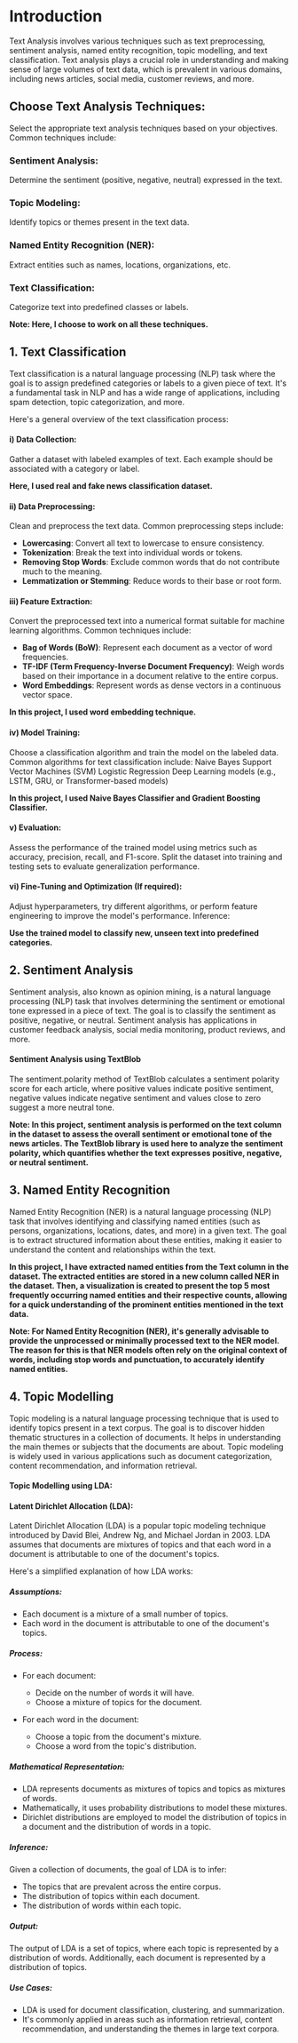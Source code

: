 # Introduction
Text Analysis involves various techniques such as text preprocessing, sentiment analysis, named entity recognition, topic modelling, and text classification. Text analysis plays a crucial role in understanding and making sense of large volumes of text data, which is prevalent in various domains, including news articles, social media, customer reviews, and more.

## Choose Text Analysis Techniques:
Select the appropriate text analysis techniques based on your objectives. Common techniques include:

### Sentiment Analysis:
Determine the sentiment (positive, negative, neutral) expressed in the text.

### Topic Modeling:
Identify topics or themes present in the text data.

### Named Entity Recognition (NER):
Extract entities such as names, locations, organizations, etc.

### Text Classification:
Categorize text into predefined classes or labels.

**Note: Here, I choose to work on all these techniques.**

## 1. Text Classification
Text classification is a natural language processing (NLP) task where the goal is to assign predefined categories or labels to a given piece of text. It's a fundamental task in NLP and has a wide range of applications, including spam detection, topic categorization, and more.

Here's a general overview of the text classification process:

#### i) Data Collection:

Gather a dataset with labeled examples of text. Each example should be associated with a category or label.

**Here, I used real and fake news classification dataset.**

#### ii) Data Preprocessing:

Clean and preprocess the text data. Common preprocessing steps include:
* **Lowercasing**: Convert all text to lowercase to ensure consistency.
* **Tokenization**: Break the text into individual words or tokens.
* **Removing Stop Words**: Exclude common words that do not contribute much to the meaning.
* **Lemmatization or Stemming**: Reduce words to their base or root form.

#### iii) Feature Extraction:

Convert the preprocessed text into a numerical format suitable for machine learning algorithms. Common techniques include:
* **Bag of Words (BoW)**: Represent each document as a vector of word frequencies.
* **TF-IDF (Term Frequency-Inverse Document Frequency)**: Weigh words based on their importance in a document relative to the entire corpus.
* **Word Embeddings**: Represent words as dense vectors in a continuous vector space.

**In this project, I used word embedding technique.**

#### iv) Model Training:

Choose a classification algorithm and train the model on the labeled data. Common algorithms for text classification include:
Naive Bayes
Support Vector Machines (SVM)
Logistic Regression
Deep Learning models (e.g., LSTM, GRU, or Transformer-based models)

**In this project, I used Naive Bayes Classifier and Gradient Boosting Classifier.**

#### v) Evaluation:

Assess the performance of the trained model using metrics such as accuracy, precision, recall, and F1-score. Split the dataset into training and testing sets to evaluate generalization performance.

#### vi) Fine-Tuning and Optimization (If required):

Adjust hyperparameters, try different algorithms, or perform feature engineering to improve the model's performance.
Inference:

**Use the trained model to classify new, unseen text into predefined categories.**

## 2. Sentiment Analysis
Sentiment analysis, also known as opinion mining, is a natural language processing (NLP) task that involves determining the sentiment or emotional tone expressed in a piece of text. The goal is to classify the sentiment as positive, negative, or neutral. Sentiment analysis has applications in customer feedback analysis, social media monitoring, product reviews, and more.

#### Sentiment Analysis using TextBlob
The sentiment.polarity method of TextBlob calculates a sentiment polarity score for each article, where positive values indicate positive sentiment, negative values indicate negative sentiment and values close to zero suggest a more neutral tone.

**Note: In this project, sentiment analysis is performed on the text column in the dataset to assess the overall sentiment or emotional tone of the news articles. The TextBlob library is used here to analyze the sentiment polarity, which quantifies whether the text expresses positive, negative, or neutral sentiment.**

## 3. Named Entity Recognition
Named Entity Recognition (NER) is a natural language processing (NLP) task that involves identifying and classifying named entities (such as persons, organizations, locations, dates, and more) in a given text. The goal is to extract structured information about these entities, making it easier to understand the content and relationships within the text.

**In this project, I have extracted named entities from the Text column in the dataset. The extracted entities are stored in a new column called NER in the dataset. Then, a visualization is created to present the top 5 most frequently occurring named entities and their respective counts, allowing for a quick understanding of the prominent entities mentioned in the text data.**

**Note: For Named Entity Recognition (NER), it's generally advisable to provide the unprocessed or minimally processed text to the NER model. The reason for this is that NER models often rely on the original context of words, including stop words and punctuation, to accurately identify named entities.**

## 4. Topic Modelling
Topic modeling is a natural language processing technique that is used to identify topics present in a text corpus. The goal is to discover hidden thematic structures in a collection of documents. It helps in understanding the main themes or subjects that the documents are about. Topic modeling is widely used in various applications such as document categorization, content recommendation, and information retrieval.

#### Topic Modelling using LDA:

#### Latent Dirichlet Allocation (LDA):
Latent Dirichlet Allocation (LDA) is a popular topic modeling technique introduced by David Blei, Andrew Ng, and Michael Jordan in 2003. LDA assumes that documents are mixtures of topics and that each word in a document is attributable to one of the document's topics.

Here's a simplified explanation of how LDA works:

##### Assumptions:
* Each document is a mixture of a small number of topics.
* Each word in the document is attributable to one of the document's topics.

##### Process:
* For each document:
     * Decide on the number of words it will have.
     * Choose a mixture of topics for the document.

* For each word in the document:
     * Choose a topic from the document's mixture.
     * Choose a word from the topic's distribution.

##### Mathematical Representation:
* LDA represents documents as mixtures of topics and topics as mixtures of words.
* Mathematically, it uses probability distributions to model these mixtures.
* Dirichlet distributions are employed to model the distribution of topics in a document and the distribution of words in a topic.

##### Inference:
Given a collection of documents, the goal of LDA is to infer:
* The topics that are prevalent across the entire corpus.
* The distribution of topics within each document.
* The distribution of words within each topic.

##### Output:
The output of LDA is a set of topics, where each topic is represented by a distribution of words. Additionally, each document is represented by a distribution of topics.

##### Use Cases:
* LDA is used for document classification, clustering, and summarization.
* It's commonly applied in areas such as information retrieval, content recommendation, and understanding the themes in large text corpora.

